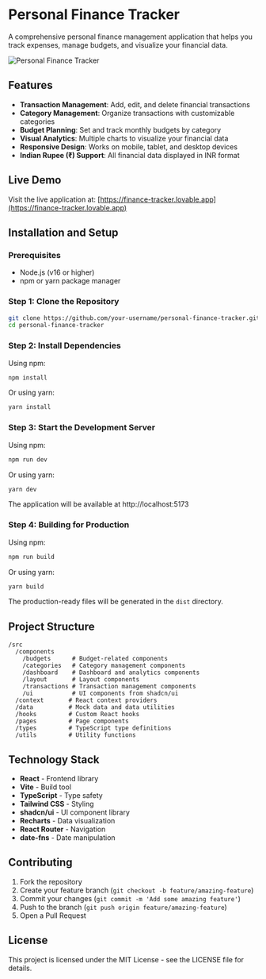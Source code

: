 
# Personal Finance Tracker

A comprehensive personal finance management application that helps you track expenses, manage budgets, and visualize your financial data.

![Personal Finance Tracker](https://github.com/your-username/personal-finance-tracker/raw/main/public/app-screenshot.png)

## Features

- **Transaction Management**: Add, edit, and delete financial transactions
- **Category Management**: Organize transactions with customizable categories
- **Budget Planning**: Set and track monthly budgets by category
- **Visual Analytics**: Multiple charts to visualize your financial data
- **Responsive Design**: Works on mobile, tablet, and desktop devices
- **Indian Rupee (₹) Support**: All financial data displayed in INR format

## Live Demo

Visit the live application at: [https://finance-tracker.lovable.app](https://finance-tracker.lovable.app)

## Installation and Setup

### Prerequisites

- Node.js (v16 or higher)
- npm or yarn package manager

### Step 1: Clone the Repository

```bash
git clone https://github.com/your-username/personal-finance-tracker.git
cd personal-finance-tracker
```

### Step 2: Install Dependencies

Using npm:
```bash
npm install
```

Or using yarn:
```bash
yarn install
```

### Step 3: Start the Development Server

Using npm:
```bash
npm run dev
```

Or using yarn:
```bash
yarn dev
```

The application will be available at http://localhost:5173

### Step 4: Building for Production

Using npm:
```bash
npm run build
```

Or using yarn:
```bash
yarn build
```

The production-ready files will be generated in the `dist` directory.

## Project Structure

```
/src
  /components
    /budgets      # Budget-related components
    /categories   # Category management components
    /dashboard    # Dashboard and analytics components
    /layout       # Layout components
    /transactions # Transaction management components
    /ui           # UI components from shadcn/ui
  /context       # React context providers
  /data          # Mock data and data utilities
  /hooks         # Custom React hooks
  /pages         # Page components
  /types         # TypeScript type definitions
  /utils         # Utility functions
```

## Technology Stack

- **React** - Frontend library
- **Vite** - Build tool
- **TypeScript** - Type safety
- **Tailwind CSS** - Styling
- **shadcn/ui** - UI component library
- **Recharts** - Data visualization
- **React Router** - Navigation
- **date-fns** - Date manipulation

## Contributing

1. Fork the repository
2. Create your feature branch (`git checkout -b feature/amazing-feature`)
3. Commit your changes (`git commit -m 'Add some amazing feature'`)
4. Push to the branch (`git push origin feature/amazing-feature`)
5. Open a Pull Request

## License

This project is licensed under the MIT License - see the LICENSE file for details.
